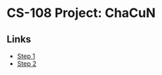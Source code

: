 # CS-108 Project: ChaCuN

## Links
- [Step 1](https://cs108.epfl.ch/p/01_setup.html)
- [Step 2](https://cs108.epfl.ch/p/02_tiles.html)

